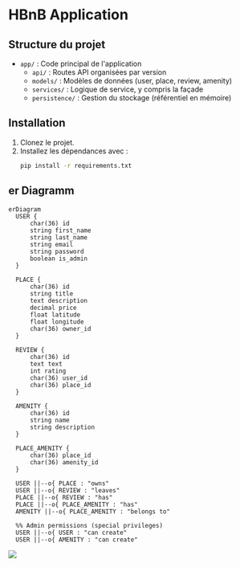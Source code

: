 # HBnB Application

## Structure du projet

- `app/` : Code principal de l'application
  - `api/` : Routes API organisées par version
  - `models/` : Modèles de données (user, place, review, amenity)
  - `services/` : Logique de service, y compris la façade
  - `persistence/` : Gestion du stockage (référentiel en mémoire)

## Installation

1. Clonez le projet.
2. Installez les dépendances avec :
   ```bash
   pip install -r requirements.txt

## er Diagramm

    erDiagram
      USER {
          char(36) id
          string first_name
          string last_name
          string email
          string password
          boolean is_admin
      }

      PLACE {
          char(36) id
          string title
          text description
          decimal price
          float latitude
          float longitude
          char(36) owner_id
      }

      REVIEW {
          char(36) id
          text text
          int rating
          char(36) user_id
          char(36) place_id
      }

      AMENITY {
          char(36) id
          string name
          string description
      }

      PLACE_AMENITY {
          char(36) place_id
          char(36) amenity_id
      }

      USER ||--o{ PLACE : "owns"
      USER ||--o{ REVIEW : "leaves"
      PLACE ||--o{ REVIEW : "has"
      PLACE ||--o{ PLACE_AMENITY : "has"
      AMENITY ||--o{ PLACE_AMENITY : "belongs to"
    
      %% Admin permissions (special privileges)
      USER ||--o{ USER : "can create"
      USER ||--o{ AMENITY : "can create"

[![](https://mermaid.ink/img/pako:eNqNVN9rwjAQ_ldCYOBAnwZ78E22Pgy2MdwvNgpyJmc9liYlSXWi_u9LbbWtdZt5COl93919ubt0zYWRyIcc7S1BYiGNNQvr9Tkas3V5LpaYg-1dXV8ykrXReUs6YTOyzk80pNiBFPyGYAqkOtYMnFsa28gxNUYhaEZuAjIlXSLbuDo83Y9uonOFevKqocTjt2cSnbCUeTK6RiQKSkGxzJJoOMyUAR_uFOLksms3OjkCDmLMUqOd7CUd1I-jt7vo_V_5O6HFVptIe2aDEJ2c8M1dI1kLyRQI7OoYPUSPdy8f59axbmi7D5O_4rRTt6AQTpNfdXXtpnCzGQzMuur0kMU8FNPFvMuoqllQwsgs8EAqXbusOZymtC9zxNybf-VOsZgEx7zZu5T7xQUbFRPMMrQpORcmzrGey8KslaO2IIUJusvuzXbnIrYIL0FYBI-nCtBU0WbyPk9DViAZnvquOzH3cwxt5AVZgv0qaNvAg9yb55UWfOhtjn1uTZ7M-XAGyoWvPJMhZPWr2FMy0J_GpBVp-wMYiUcS?type=png)](https://mermaid.live/edit#pako:eNqNVN9rwjAQ_ldCYOBAnwZ78E22Pgy2MdwvNgpyJmc9liYlSXWi_u9LbbWtdZt5COl93919ubt0zYWRyIcc7S1BYiGNNQvr9Tkas3V5LpaYg-1dXV8ykrXReUs6YTOyzk80pNiBFPyGYAqkOtYMnFsa28gxNUYhaEZuAjIlXSLbuDo83Y9uonOFevKqocTjt2cSnbCUeTK6RiQKSkGxzJJoOMyUAR_uFOLksms3OjkCDmLMUqOd7CUd1I-jt7vo_V_5O6HFVptIe2aDEJ2c8M1dI1kLyRQI7OoYPUSPdy8f59axbmi7D5O_4rRTt6AQTpNfdXXtpnCzGQzMuur0kMU8FNPFvMuoqllQwsgs8EAqXbusOZymtC9zxNybf-VOsZgEx7zZu5T7xQUbFRPMMrQpORcmzrGey8KslaO2IIUJusvuzXbnIrYIL0FYBI-nCtBU0WbyPk9DViAZnvquOzH3cwxt5AVZgv0qaNvAg9yb55UWfOhtjn1uTZ7M-XAGyoWvPJMhZPWr2FMy0J_GpBVp-wMYiUcS)
